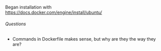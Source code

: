 Began installation with<br>
https://docs.docker.com/engine/install/ubuntu/

###### Questions
- Commands in Dockerfile makes sense, but why are they the way they are?
